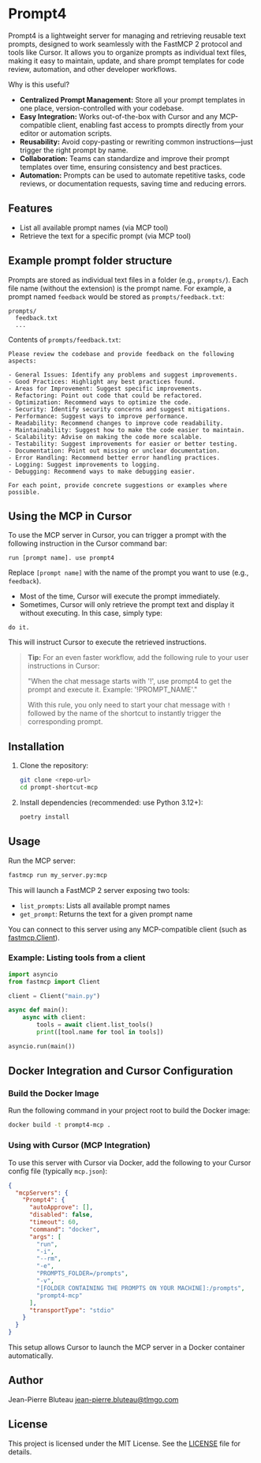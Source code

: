 # Prompt4

Prompt4 is a lightweight server for managing and retrieving reusable text prompts, designed to work seamlessly with the FastMCP 2 protocol and tools like Cursor. It allows you to organize prompts as individual text files, making it easy to maintain, update, and share prompt templates for code review, automation, and other developer workflows.

Why is this useful?
- **Centralized Prompt Management:** Store all your prompt templates in one place, version-controlled with your codebase.
- **Easy Integration:** Works out-of-the-box with Cursor and any MCP-compatible client, enabling fast access to prompts directly from your editor or automation scripts.
- **Reusability:** Avoid copy-pasting or rewriting common instructions—just trigger the right prompt by name.
- **Collaboration:** Teams can standardize and improve their prompt templates over time, ensuring consistency and best practices.
- **Automation:** Prompts can be used to automate repetitive tasks, code reviews, or documentation requests, saving time and reducing errors.

## Features
- List all available prompt names (via MCP tool)
- Retrieve the text for a specific prompt (via MCP tool)

## Example prompt folder structure

Prompts are stored as individual text files in a folder (e.g., `prompts/`). Each file name (without the extension) is the prompt name. For example, a prompt named `feedback` would be stored as `prompts/feedback.txt`:

```
prompts/
  feedback.txt
  ...
```

Contents of `prompts/feedback.txt`:

```
Please review the codebase and provide feedback on the following aspects:

- General Issues: Identify any problems and suggest improvements.
- Good Practices: Highlight any best practices found.
- Areas for Improvement: Suggest specific improvements.
- Refactoring: Point out code that could be refactored.
- Optimization: Recommend ways to optimize the code.
- Security: Identify security concerns and suggest mitigations.
- Performance: Suggest ways to improve performance.
- Readability: Recommend changes to improve code readability.
- Maintainability: Suggest how to make the code easier to maintain.
- Scalability: Advise on making the code more scalable.
- Testability: Suggest improvements for easier or better testing.
- Documentation: Point out missing or unclear documentation.
- Error Handling: Recommend better error handling practices.
- Logging: Suggest improvements to logging.
- Debugging: Recommend ways to make debugging easier.

For each point, provide concrete suggestions or examples where possible.
```

## Using the MCP in Cursor

To use the MCP server in Cursor, you can trigger a prompt with the following instruction in the Cursor command bar:

```
run [prompt name]. use prompt4
```

Replace `[prompt name]` with the name of the prompt you want to use (e.g., `feedback`).

- Most of the time, Cursor will execute the prompt immediately.
- Sometimes, Cursor will only retrieve the prompt text and display it without executing. In this case, simply type:

```
do it.
```

This will instruct Cursor to execute the retrieved instructions.

> **Tip:** For an even faster workflow, add the following rule to your user instructions in Cursor:
>
> "When the chat message starts with '!', use prompt4 to get the prompt and execute it. Example: '!PROMPT_NAME'."
>
> With this rule, you only need to start your chat message with `!` followed by the name of the shortcut to instantly trigger the corresponding prompt.

## Installation

1. Clone the repository:
   ```bash
   git clone <repo-url>
   cd prompt-shortcut-mcp
   ```
2. Install dependencies (recommended: use Python 3.12+):
   ```bash
   poetry install
   ```

## Usage

Run the MCP server:
```bash
fastmcp run my_server.py:mcp
```

This will launch a FastMCP 2 server exposing two tools:
- `list_prompts`: Lists all available prompt names
- `get_prompt`: Returns the text for a given prompt name

You can connect to this server using any MCP-compatible client (such as [fastmcp.Client](https://github.com/jlowin/fastmcp)).

### Example: Listing tools from a client
```python
import asyncio
from fastmcp import Client

client = Client("main.py")

async def main():
    async with client:
        tools = await client.list_tools()
        print([tool.name for tool in tools])

asyncio.run(main())
```

## Docker Integration and Cursor Configuration

### Build the Docker Image

Run the following command in your project root to build the Docker image:

```bash
docker build -t prompt4-mcp .
```

### Using with Cursor (MCP Integration)

To use this server with Cursor via Docker, add the following to your Cursor config file (typically `mcp.json`):

```json
{
  "mcpServers": {
    "Prompt4": {
      "autoApprove": [],
      "disabled": false,
      "timeout": 60,
      "command": "docker",
      "args": [
        "run",
        "-i",
        "--rm",
        "-e",
        "PROMPTS_FOLDER=/prompts",
        "-v",
        "[FOLDER CONTAINING THE PROMPTS ON YOUR MACHINE]:/prompts",
        "prompt4-mcp"
      ],
      "transportType": "stdio"
    }
  }
}
```

This setup allows Cursor to launch the MCP server in a Docker container automatically.

## Author
Jean-Pierre Bluteau <jean-pierre.bluteau@tlmgo.com>

## License

This project is licensed under the MIT License. See the [LICENSE](LICENSE) file for details. 